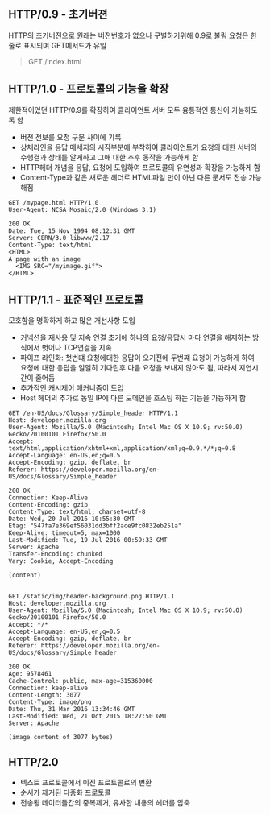 ## HTTP/0.9 - 초기버젼

HTTP의 초기버젼으로 원래는 버젼번호가 없으나 구별하기위해 0.9로 불림
요청은 한줄로 표시되며 GET메서드가 유일

> GET /index.html

## HTTP/1.0 - 프로토콜의 기능을 확장

제한적이었던 HTTP/0.9를 확장하여 클라이언트 서버 모두 융통적인 통신이 가능하도록 함

- 버전 전보를 요청 구문 사이에 기록
- 상채라인을 응답 메세지의 시작부분에 부착하여 클라이언트가 요청의 대한 서버의 수행결과 상태를 알게하고 그애 대한 추후 동작을 가능하게 함
- HTTP헤더 개념을 응답, 요청에 도입하여 프로토콜의 유연성과 확장을 가능하게 함
- Content-Type과 같은 새로운 헤더로 HTML파일 만이 아닌 다른 문서도 전송 가능해짐

```
GET /mypage.html HTTP/1.0
User-Agent: NCSA_Mosaic/2.0 (Windows 3.1)

200 OK
Date: Tue, 15 Nov 1994 08:12:31 GMT
Server: CERN/3.0 libwww/2.17
Content-Type: text/html
<HTML>
A page with an image
  <IMG SRC="/myimage.gif">
</HTML>
```

## HTTP/1.1 - 표준적인 프로토콜

모호함을 명확하게 하고 많은 개선사항 도입

- 커넥션을 재사용 및 지속 연결 초기에 하나의 요청/응답시 마다 연결을 해제하는 방식에서 벗어나 TCP연결을 지속
- 파이프 라인화: 첫번떄 요청에대한 응답이 오기전에 두번쨰 요청이 가능하게 하여 요청에 대한 응답을 일일히 기다린후 다음 요청을 보내지 않아도 됨, 따라서 지연시간이 줄어듬
- 추가적인 캐시제어 매커니즘이 도입
- Host 헤더의 추가로 동일 IP에 다른 도메인을 호스팅 하는 기능을 가능하게 함

```
GET /en-US/docs/Glossary/Simple_header HTTP/1.1
Host: developer.mozilla.org
User-Agent: Mozilla/5.0 (Macintosh; Intel Mac OS X 10.9; rv:50.0) Gecko/20100101 Firefox/50.0
Accept: text/html,application/xhtml+xml,application/xml;q=0.9,*/*;q=0.8
Accept-Language: en-US,en;q=0.5
Accept-Encoding: gzip, deflate, br
Referer: https://developer.mozilla.org/en-US/docs/Glossary/Simple_header

200 OK
Connection: Keep-Alive
Content-Encoding: gzip
Content-Type: text/html; charset=utf-8
Date: Wed, 20 Jul 2016 10:55:30 GMT
Etag: "547fa7e369ef56031dd3bff2ace9fc0832eb251a"
Keep-Alive: timeout=5, max=1000
Last-Modified: Tue, 19 Jul 2016 00:59:33 GMT
Server: Apache
Transfer-Encoding: chunked
Vary: Cookie, Accept-Encoding

(content)


GET /static/img/header-background.png HTTP/1.1
Host: developer.mozilla.org
User-Agent: Mozilla/5.0 (Macintosh; Intel Mac OS X 10.9; rv:50.0) Gecko/20100101 Firefox/50.0
Accept: */*
Accept-Language: en-US,en;q=0.5
Accept-Encoding: gzip, deflate, br
Referer: https://developer.mozilla.org/en-US/docs/Glossary/Simple_header

200 OK
Age: 9578461
Cache-Control: public, max-age=315360000
Connection: keep-alive
Content-Length: 3077
Content-Type: image/png
Date: Thu, 31 Mar 2016 13:34:46 GMT
Last-Modified: Wed, 21 Oct 2015 18:27:50 GMT
Server: Apache

(image content of 3077 bytes)
```

## HTTP/2.0

- 텍스트 프로토콜에서 이진 프로토콜로의 변환
- 순서가 제거된 다중화 프로토콜
- 전송됭 데이터들간의 중복제거, 유사한 내용의 헤더를 압축
